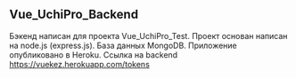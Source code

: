 ## Vue_UchiPro_Backend

Бэкенд написан для проекта Vue_UchiPro_Test. Проект основан написан на node.js (express.js). База данных MongoDB. Приложение опубликовано в Heroku.
Ссылка на backend https://vuekez.herokuapp.com/tokens
